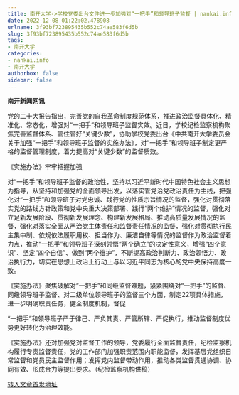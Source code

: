 ```yaml
---
title: 南开大学->学校党委出台文件进一步加强对“一把手”和领导班子监督 | nankai.info
date: 2022-12-08 01:22:02.478908
urlname: 3f93bf723895435b552c74ae583f6d5b
slug: 3f93bf723895435b552c74ae583f6d5b
tags: 
- 南开大学
categories:
- nankai.info
- 南开大学
authorbox: false
sidebar: false
---
```

**南开新闻网讯**

党的二十大报告指出，完善党的自我革命制度规范体系，推进政治监督具体化、精准化、常态化，增强对“一把手”和领导班子监督实效。近日，学校纪检监察机构聚焦完善监督体系、管住管好“关键少数”，协助学校党委出台《中共南开大学委员会关于加强“一把手”和领导班子监督的实施办法》，对“一把手”和领导班子制定更严格的监督管理制度，着力提高对“关键少数”的监督质效。

《实施办法》牢牢把握加强
<!--more-->
对“一把手”和领导班子监督的政治性，坚持以习近平新时代中国特色社会主义思想为指导，从坚持和加强党的全面领导出发，以落实管党治党政治责任为主线，把强化对“一把手”和领导班子对党忠诚、践行党的性质宗旨情况的监督，强化对贯彻落实党的路线方针政策和党中央重大决策部署、践行“两个维护”情况的监督，强化对立足新发展阶段、贯彻新发展理念、构建新发展格局、推动高质量发展情况的监督，强化对落实全面从严治党主体责任和监督责任情况的监督，强化对贯彻执行民主集中制、依规依法履职用权、担当作为、廉洁自律等情况的监督作为政治监督着力点，推动“一把手”和领导班子深刻领悟“两个确立”的决定性意义，增强“四个意识”、坚定“四个自信”、做到“两个维护”，不断提高政治判断力、政治领悟力、政治执行力，切实在思想上政治上行动上与以习近平同志为核心的党中央保持高度一致。

《实施办法》聚焦破解对“一把手”和同级监督难题，紧紧围绕对“一把手”的监督、同级领导班子监督、对二级单位领导班子的监督三个方面，制定22项具体措施，进一步明确职责任务，健全制度机制，督促

“一把手”和领导班子严于律己、严负其责、严管所辖、严促执行，推动监督制度优势更好转化为治理效能。

《实施办法》还对加强党对监督工作的领导，党委履行全面监督责任，纪检监察机构履行专责监督责任，党的工作部门加强职责范围内职能监督，发挥基层党组织日常监督和党员民主监督作用；发挥党内监督带动作用，推动各类监督贯通协调、协同有效、形成合力等提出要求。（纪检监察机构供稿）



[转入文章首发地址](http://news.nankai.edu.cn/ywsd/system/2022/12/05/030053931.shtml)